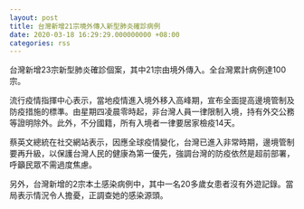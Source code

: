 ```yaml
---
layout: post
title: 台灣新增21宗境外傳入新型肺炎確診病例
date: 2020-03-18 16:29:29.000000000 +08:00
categories: rss
---
```


台灣新增23宗新型肺炎確診個案，其中21宗由境外傳入。全台灣累計病例達100宗。

流行疫情指揮中心表示，當地疫情進入境外移入高峰期，宣布全面提高邊境管制及防疫措施的標準。由星期四凌晨零時起，非台灣人員一律限制入境，持有外交公務等證明除外。此外，不分國籍，所有入境者一律要居家檢疫14天。

蔡英文總統在社交網站表示，因應全球疫情變化，台灣已進入非常時期，邊境管制要再升級，以保護台灣人民的健康為第一優先，強調台灣的防疫依然是超前部署，呼籲民眾不需過度焦慮。

另外，台灣新增的2宗本土感染病例中，其中一名20多歲女患者沒有外遊記錄。當局表示情況令人擔憂，正調查她的感染源頭。
